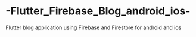 # -Flutter_Firebase_Blog_android_ios-
Flutter blog application using Firebase and Firestore for android and ios
